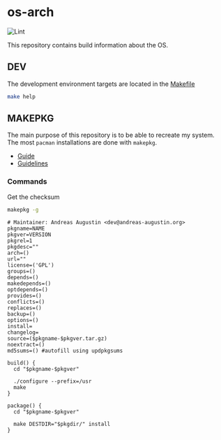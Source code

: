 # os-arch

![Lint](https://github.com/AndreasAugustin/os-arch/workflows/Lint/badge.svg)

This repository contains build information about the OS.

## DEV

The development environment targets are located in the [Makefile](Makefile)

```bash
make help
```

## MAKEPKG

The main purpose of this repository is to be able to recreate my system.
The most `pacman` installations are done with `makepkg`.

- [Guide][makepkg-guide]
- [Guidelines][makepkg-guidelines]

### Commands

Get the checksum

```bash
makepkg -g
```

```MAKEPKG
# Maintainer: Andreas Augustin <dev@andreas-augustin.org>
pkgname=NAME
pkgver=VERSION
pkgrel=1
pkgdesc=""
arch=()
url=""
license=('GPL')
groups=()
depends=()
makedepends=()
optdepends=()
provides=()
conflicts=()
replaces=()
backup=()
options=()
install=
changelog=
source=($pkgname-$pkgver.tar.gz)
noextract=()
md5sums=() #autofill using updpkgsums

build() {
  cd "$pkgname-$pkgver"

  ./configure --prefix=/usr
  make
}

package() {
  cd "$pkgname-$pkgver"

  make DESTDIR="$pkgdir/" install
}
```

[makepkg-guide]: https://wiki.archlinux.org/index.php/Creating_packages
[makepkg-guidelines]: https://wiki.archlinux.org/index.php/Arch_package_guidelines
